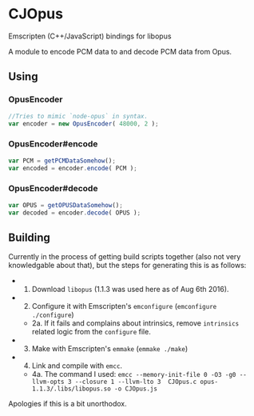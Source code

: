 # CJOpus
Emscripten (C++/JavaScript) bindings for libopus

A module to encode PCM data to and decode PCM data from Opus.

## Using

### OpusEncoder

```js
//Tries to mimic `node-opus` in syntax.
var encoder = new OpusEncoder( 48000, 2 );
```

### OpusEncoder#encode

```js
var PCM = getPCMDataSomehow();
var encoded = encoder.encode( PCM );
```

### OpusEncoder#decode

```js
var OPUS = getOPUSDataSomehow();
var decoded = encoder.decode( OPUS );
```

## Building

Currently in the process of getting build scripts together (also not very knowledgable about that), but the steps for generating this is as follows:

* 1. Download `libopus` (1.1.3 was used here as of Aug 6th 2016).
* 2. Configure it with Emscripten's `emconfigure` (`emconfigure ./configure`)
  * 2a. If it fails and complains about intrinsics, remove `intrinsics` related logic from the `configure` file.
* 3. Make with Emscripten's `emmake` (`emmake ./make`)
* 4. Link and compile with `emcc`.
  * 4a. The command I used: `emcc --memory-init-file 0 -O3 -g0 --llvm-opts 3 --closure 1 --llvm-lto 3  CJOpus.c opus-1.1.3/.libs/libopus.so -o CJOpus.js`

Apologies if this is a bit unorthodox.
